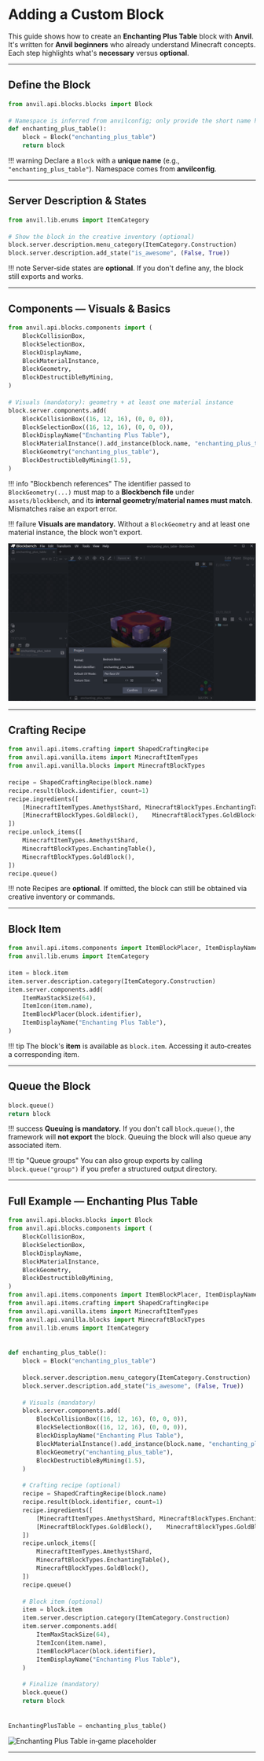 # Adding a Custom Block

This guide shows how to create an **Enchanting Plus Table** block with **Anvil**. It's written for **Anvil beginners** who already understand Minecraft concepts. Each step highlights what's **necessary** versus **optional**.

---

## Define the Block

```py title="blocks/enchanting_plus_table.py"
from anvil.api.blocks.blocks import Block

# Namespace is inferred from anvilconfig; only provide the short name here.
def enchanting_plus_table():
    block = Block("enchanting_plus_table")
    return block
```

!!! warning
    Declare a `Block` with a **unique name** (e.g., `"enchanting_plus_table"`). Namespace comes from **anvilconfig**.

---

## Server Description & States

```py title="server description"
from anvil.lib.enums import ItemCategory

# Show the block in the creative inventory (optional)
block.server.description.menu_category(ItemCategory.Construction)
block.server.description.add_state("is_awesome", (False, True))
```

!!! note
    Server‑side states are **optional**. If you don't define any, the block still exports and works.

---

## Components — Visuals & Basics

```py title="components: visuals & basics"
from anvil.api.blocks.components import (
    BlockCollisionBox,
    BlockSelectionBox,
    BlockDisplayName,
    BlockMaterialInstance,
    BlockGeometry,
    BlockDestructibleByMining,
)

# Visuals (mandatory): geometry + at least one material instance
block.server.components.add(
    BlockCollisionBox((16, 12, 16), (0, 0, 0)),
    BlockSelectionBox((16, 12, 16), (0, 0, 0)),
    BlockDisplayName("Enchanting Plus Table"),
    BlockMaterialInstance().add_instance(block.name, "enchanting_plus_table"),
    BlockGeometry("enchanting_plus_table"),
    BlockDestructibleByMining(1.5),
)
```

!!! info "Blockbench references"
    The identifier passed to `BlockGeometry(...)` must map to a **Blockbench file** under `assets/blockbench`, and its **internal geometry/material names must match**. Mismatches raise an export error.

!!! failure
    **Visuals are mandatory.** Without a `BlockGeometry` and at least one material instance, the block won't export.

![Enchanting Plus Table Blockbench preview](/assets/enchanting_plus_table_blockbench.png)

---

## Crafting Recipe

```py title="crafting"
from anvil.api.items.crafting import ShapedCraftingRecipe
from anvil.api.vanilla.items import MinecraftItemTypes
from anvil.api.vanilla.blocks import MinecraftBlockTypes

recipe = ShapedCraftingRecipe(block.name)
recipe.result(block.identifier, count=1)
recipe.ingredients([
    [MinecraftItemTypes.AmethystShard, MinecraftBlockTypes.EnchantingTable(), MinecraftItemTypes.AmethystShard],
    [MinecraftBlockTypes.GoldBlock(),    MinecraftBlockTypes.GoldBlock(),       MinecraftBlockTypes.GoldBlock()],
])
recipe.unlock_items([
    MinecraftItemTypes.AmethystShard,
    MinecraftBlockTypes.EnchantingTable(),
    MinecraftBlockTypes.GoldBlock(),
])
recipe.queue()
```

!!! note
    Recipes are **optional**. If omitted, the block can still be obtained via creative inventory or commands.

---

## Block Item

```py title="block item"
from anvil.api.items.components import ItemBlockPlacer, ItemDisplayName, ItemIcon, ItemMaxStackSize
from anvil.lib.enums import ItemCategory

item = block.item
item.server.description.category(ItemCategory.Construction)
item.server.components.add(
    ItemMaxStackSize(64),
    ItemIcon(item.name),
    ItemBlockPlacer(block.identifier),
    ItemDisplayName("Enchanting Plus Table"),
)
```

!!! tip
    The block's **item** is available as `block.item`. Accessing it auto‑creates a corresponding item.

---

## Queue the Block

```py title="finalize"
block.queue()
return block
```

!!! success
    **Queuing is mandatory.** If you don't call `block.queue()`, the framework will **not export** the block.
    Queuing the block will also queue any associated item.

!!! tip "Queue groups"
    You can also group exports by calling `block.queue("group")` if you prefer a structured output directory.

---

## Full Example — Enchanting Plus Table

```py title="blocks/enchanting_plus_table.py"
from anvil.api.blocks.blocks import Block
from anvil.api.blocks.components import (
    BlockCollisionBox,
    BlockSelectionBox,
    BlockDisplayName,
    BlockMaterialInstance,
    BlockGeometry,
    BlockDestructibleByMining,
)
from anvil.api.items.components import ItemBlockPlacer, ItemDisplayName, ItemIcon, ItemMaxStackSize
from anvil.api.items.crafting import ShapedCraftingRecipe
from anvil.api.vanilla.items import MinecraftItemTypes
from anvil.api.vanilla.blocks import MinecraftBlockTypes
from anvil.lib.enums import ItemCategory


def enchanting_plus_table():
    block = Block("enchanting_plus_table")

    block.server.description.menu_category(ItemCategory.Construction)
    block.server.description.add_state("is_awesome", (False, True))

    # Visuals (mandatory)
    block.server.components.add(
        BlockCollisionBox((16, 12, 16), (0, 0, 0)),
        BlockSelectionBox((16, 12, 16), (0, 0, 0)),
        BlockDisplayName("Enchanting Plus Table"),
        BlockMaterialInstance().add_instance(block.name, "enchanting_plus_table"),
        BlockGeometry("enchanting_plus_table"),
        BlockDestructibleByMining(1.5),
    )

    # Crafting recipe (optional)
    recipe = ShapedCraftingRecipe(block.name)
    recipe.result(block.identifier, count=1)
    recipe.ingredients([
        [MinecraftItemTypes.AmethystShard, MinecraftBlockTypes.EnchantingTable(), MinecraftItemTypes.AmethystShard],
        [MinecraftBlockTypes.GoldBlock(),    MinecraftBlockTypes.GoldBlock(),       MinecraftBlockTypes.GoldBlock()],
    ])
    recipe.unlock_items([
        MinecraftItemTypes.AmethystShard,
        MinecraftBlockTypes.EnchantingTable(),
        MinecraftBlockTypes.GoldBlock(),
    ])
    recipe.queue()

    # Block item (optional)
    item = block.item
    item.server.description.category(ItemCategory.Construction)
    item.server.components.add(
        ItemMaxStackSize(64),
        ItemIcon(item.name),
        ItemBlockPlacer(block.identifier),
        ItemDisplayName("Enchanting Plus Table"),
    )

    # Finalize (mandatory)
    block.queue()
    return block


EnchantingPlusTable = enchanting_plus_table()
```

![Enchanting Plus Table in‑game placeholder](/assets/enchanting_plus_table_ingame.png)

---

